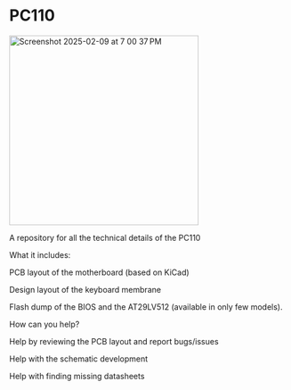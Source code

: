 # PC110

<img width="340" alt="Screenshot 2025-02-09 at 7 00 37 PM" src="https://github.com/user-attachments/assets/7af2518e-ea4f-4ab8-af3d-d80d857d3f26" />

A repository for all the technical details of the PC110

What it includes:

PCB layout of the motherboard (based on KiCad)

Design layout of the keyboard membrane

Flash dump of the BIOS and the AT29LV512 (available in only few models).

How can you help?

Help by reviewing the PCB layout and report bugs/issues

Help with the schematic development

Help with finding missing datasheets


